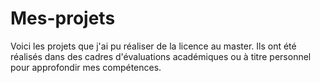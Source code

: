 # Mes-projets
Voici les projets que j'ai pu réaliser de la licence au master. Ils ont été réalisés dans des cadres d'évaluations académiques ou à titre personnel pour approfondir mes compétences. 
